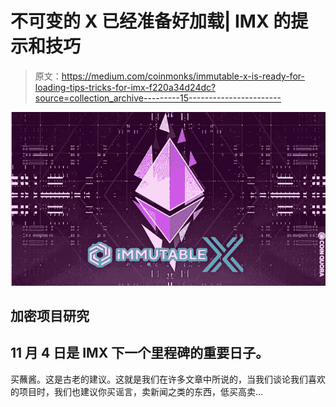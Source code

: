 # 不可变的 X 已经准备好加载| IMX 的提示和技巧

> 原文：<https://medium.com/coinmonks/immutable-x-is-ready-for-loading-tips-tricks-for-imx-f220a34d24dc?source=collection_archive---------15----------------------->

![](img/f39d96cbdf35cd960b715a57e7879d76.png)

## 加密项目研究

## 11 月 4 日是 IMX 下一个里程碑的重要日子。

买蘸酱。这是古老的建议。这就是我们在许多文章中所说的，当我们谈论我们喜欢的项目时，我们也建议你买谣言，卖新闻之类的东西，低买高卖…